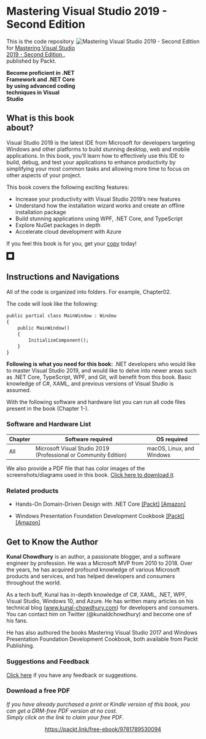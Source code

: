 # Mastering Visual Studio 2019 - Second Edition 

<a href="https://www.packtpub.com/programming/mastering-visual-studio-2019-second-edition?utm_source=github&utm_medium=repository&utm_campaign=9781789530094"><img src="https://www.packtpub.com/media/catalog/product/cache/e4d64343b1bc593f1c5348fe05efa4a6/9/7/9781789530094-original.jpeg" alt="Mastering Visual Studio 2019 - Second Edition " height="256px" align="right"></a>

This is the code repository for [Mastering Visual Studio 2019 - Second Edition ](https://www.packtpub.com/programming/mastering-visual-studio-2019-second-edition?utm_source=github&utm_medium=repository&utm_campaign=9781789530094), published by Packt.

**Become proficient in .NET Framework and .NET Core by using advanced coding techniques in Visual Studio**

## What is this book about?
Visual Studio 2019 is the latest IDE from Microsoft for developers targeting Windows and other platforms to build stunning desktop, web and mobile applications. In this book, you’ll learn how to effectively use this IDE to build, debug, and test your applications to enhance productivity by simplifying your most common tasks and allowing more time to focus on other aspects of your project.


This book covers the following exciting features:
* Increase your productivity with Visual Studio 2019’s new features 
* Understand how the installation wizard works and create an offline installation package 
* Build stunning applications using WPF, .NET Core, and TypeScript 
* Explore NuGet packages in depth 
* Accelerate cloud development with Azure 

If you feel this book is for you, get your [copy](https://www.amazon.com/dp/1789530091) today!

<a href="https://www.packtpub.com/?utm_source=github&utm_medium=banner&utm_campaign=GitHubBanner"><img src="https://raw.githubusercontent.com/PacktPublishing/GitHub/master/GitHub.png" 
alt="https://www.packtpub.com/" border="5" /></a>

## Instructions and Navigations
All of the code is organized into folders. For example, Chapter02.

The code will look like the following:
```
public partial class MainWindow : Window
{
    public MainWindow()
    {
        InitializeComponent();
    }
}
```

**Following is what you need for this book:**
.NET developers who would like to master Visual Studio 2019, and would like to delve into newer areas such as .NET Core, TypeScript, WPF, and Git, will benefit from this book. Basic knowledge of C#, XAML, and previous versions of Visual Studio is assumed.

With the following software and hardware list you can run all code files present in the book (Chapter 1-).
### Software and Hardware List
| Chapter | Software required | OS required |
| -------- | ------------------------------------ | ----------------------------------- |
| All | Microsoft Visual Studio 2019 (Professional or Community Edition) | macOS, Linux, and Windows |

We also provide a PDF file that has color images of the screenshots/diagrams used in this book. [Click here to download it](https://static.packt-cdn.com/downloads/9781789530094_ColorImages.pdf).

### Related products
* Hands-On Domain-Driven Design with .NET Core  [[Packt]](https://www.packtpub.com/application-development/hands-domain-driven-design-net-core?utm_source=github&utm_medium=repository&utm_campaign=9781788834094) [[Amazon]](https://www.amazon.com/dp/B07C5WSR9B)

* Windows Presentation Foundation Development Cookbook  [[Packt]](https://www.packtpub.com/application-development/windows-presentation-foundation-development-cookbook?utm_source=github&utm_medium=repository&utm_campaign=9781788399807) [[Amazon]](https://www.amazon.com/dp/1788399803)

## Get to Know the Author
**Kunal Chowdhury**
is an author, a passionate blogger, and a software engineer by profession. He was a Microsoft MVP from 2010 to 2018. Over the years, he has acquired profound knowledge of various Microsoft products and services, and has helped developers and consumers throughout the world.

As a tech buff, Kunal has in-depth knowledge of C#, XAML, .NET, WPF, Visual Studio, Windows 10, and Azure. He has written many articles on his technical blog (www.kunal-chowdhury.com) for developers and consumers. You can contact him on Twitter (@kunaldchowdhury) and become one of his fans.

He has also authored the books Mastering Visual Studio 2017 and Windows Presentation Foundation Development Cookbook, both available from Packt Publishing.

### Suggestions and Feedback
[Click here](https://docs.google.com/forms/d/e/1FAIpQLSdy7dATC6QmEL81FIUuymZ0Wy9vH1jHkvpY57OiMeKGqib_Ow/viewform) if you have any feedback or suggestions.
### Download a free PDF

 <i>If you have already purchased a print or Kindle version of this book, you can get a DRM-free PDF version at no cost.<br>Simply click on the link to claim your free PDF.</i>
<p align="center"> <a href="https://packt.link/free-ebook/9781789530094">https://packt.link/free-ebook/9781789530094 </a> </p>